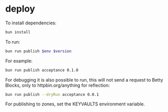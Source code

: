 # deploy

To install dependencies:

```bash
bun install
```

To run:

```bash
bun run publish $env $version
```

For example:

```bash
bun run publish acceptance 0.1.0
```

For debugging it is also possible to run, this will not send a request to Betty Blocks, only to httpbin.org/anything for reflection:

```bash
bun run publish --dryRun acceptance 0.0.1
```

For publishing to zones, set the KEYVAULTS environment variable.
